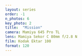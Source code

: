 ```yaml
---
layout: series
order: -1
n_photos: 6
key_photo: 2
title:  "Mission"
camera: Mamiya 645 Pro TL
lens: Mamiya Sekor C 80mm f/2.8 N
film: Kodak Ektar 100
format: 120
---
```

